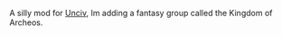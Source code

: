 A silly mod for [Unciv](https://github.com/yairm210/Unciv/), Im adding a fantasy group called the Kingdom of Archeos.
